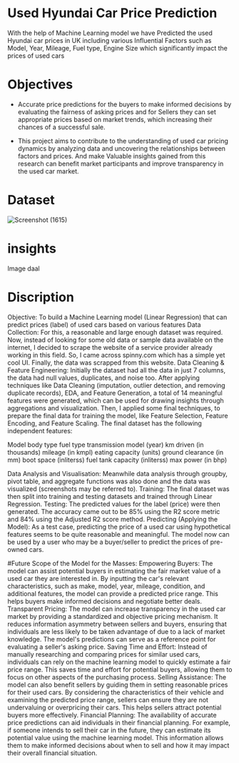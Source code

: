 
# Used  Hyundai  Car  Price  Prediction 

With the help of Machine Learning model we have Predicted the used Hyundai car prices in UK including various Influential Factors such as Model, Year, Mileage, Fuel type, Engine Size which significantly impact the prices of used cars

# Objectives
- Accurate price predictions for the buyers to make informed decisions by evaluating the fairness of asking prices and for Sellers they can set appropriate prices based on market trends, which increasing their chances of a successful sale.

- This project aims to contribute to the understanding of used car pricing dynamics by analyzing data and uncovering the relationships between factors and prices. And make Valuable insights gained from this research can benefit market participants and improve transparency in the used car market.

# Dataset
![Screenshot (1615)](https://github.com/Aayush-Chourasiya/Price-Prediction-of-Pre-Owned-Cars/assets/133970565/7d9f61f6-4763-43eb-a448-02ffccc15054)


# insights
Image daal

# Discription

Objective: To build a Machine Learning model (Linear Regression) that can predict prices (label) of used cars based on various features
Data Collection: For this, a reasonable and large enough dataset was required. Now, instead of looking for some old data or sample data available on the internet, I decided to scrape the website of a service provider already working in this field. So, I came across spinny.com which has a simple yet cool UI. Finally, the data was scrapped from this website.
Data Cleaning & Feature Engineering: Initially the dataset had all the data in just 7 columns, the data had null values, duplicates, and noise too. After applying techniques like Data Cleaning (imputation, outlier detection, and removing duplicate records), EDA, and Feature Generation, a total of 14 meaningful features were generated, which can be used for drawing insights through aggregations and visualization. Then, I applied some final techniques, to prepare the final data for training the model, like Feature Selection, Feature Encoding, and Feature Scaling. The final dataset has the following independent features:

Model
body type
fuel type
transmission
model (year)
km driven (in thousands)
mileage (in kmpl)
eating capacity (units)
ground clearance (in mm)
boot space (inliterss)
fuel tank capacity (inliterss)
max power (in bhp)

Data Analysis and Visualisation: Meanwhile data analysis through groupby, pivot table, and aggregate functions was also done and the data was visualized (screenshots may be referred to).
Training: The final dataset was then split into training and testing datasets and trained through Linear Regression.
Testing: The predicted values for the label (price) were then generated. The accuracy came out to be 85% using the R2 score metric and 84% using the Adjusted R2 score method.
Predicting (Applying the Model): As a test case, predicting the price of a used car using hypothetical features seems to be quite reasonable and meaningful. The model now can be used by a user who may be a buyer/seller to predict the prices of pre-owned cars.

#Future Scope of the Model for the Masses:
Empowering Buyers: The model can assist potential buyers in estimating the fair market value of a used car they are interested in. By inputting the car's relevant characteristics, such as make, model, year, mileage, condition, and additional features, the model can provide a predicted price range. This helps buyers make informed decisions and negotiate better deals.
Transparent Pricing: The model can increase transparency in the used car market by providing a standardized and objective pricing mechanism. It reduces information asymmetry between sellers and buyers, ensuring that individuals are less likely to be taken advantage of due to a lack of market knowledge. The model's predictions can serve as a reference point for evaluating a seller's asking price.
Saving Time and Effort: Instead of manually researching and comparing prices for similar used cars, individuals can rely on the machine learning model to quickly estimate a fair price range. This saves time and effort for potential buyers, allowing them to focus on other aspects of the purchasing process.
Selling Assistance: The model can also benefit sellers by guiding them in setting reasonable prices for their used cars. By considering the characteristics of their vehicle and examining the predicted price range, sellers can ensure they are not undervaluing or overpricing their cars. This helps sellers attract potential buyers more effectively.
Financial Planning: The availability of accurate price predictions can aid individuals in their financial planning. For example, if someone intends to sell their car in the future, they can estimate its potential value using the machine learning model. This information allows them to make informed decisions about when to sell and how it may impact their overall financial situation.
